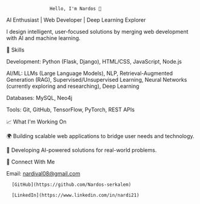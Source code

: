                     Hello, I'm Nardos 👋
AI Enthusiast | Web Developer | Deep Learning Explorer

I design intelligent, user-focused solutions by merging web development with AI and machine learning.

🔧 Skills

Development: Python (Flask, Django), HTML/CSS, JavaScript, Node.js

AI/ML: LLMs (Large Language Models), NLP, Retrieval-Augmented Generation (RAG), Supervised/Unsupervised Learning, Neural Networks (currently exploring and researching), Deep Learning

Databases: MySQL, Neo4j

Tools: Git, GitHub, TensorFlow, PyTorch, REST APIs

📈 What I'm Working On

🌍 Building scalable web applications to bridge user needs and technology.

🤖 Developing AI-powered solutions for real-world problems.

📢 Connect With Me

Email: nardival08@gmail.com

      [GitHub](https://github.com/Nardos-serkalem)

      [LinkedIn](https://www.linkedin.com/in/nardi21)






  
                           



